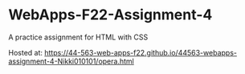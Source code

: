 # WebApps-F22-Assignment-4
A practice assignment for HTML with CSS

Hosted at: https://44-563-web-apps-f22.github.io/44563-webapps-assignment-4-Nikki010101/opera.html
